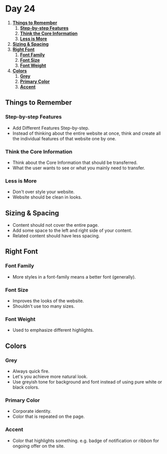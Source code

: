# **Day 24** <!-- omit in toc -->

1. [**Things to Remember**](#things-to-remember)
   1. [**Step-by-step Features**](#step-by-step-features)
   2. [**Think the Core Information**](#think-the-core-information)
   3. [**Less is More**](#less-is-more)
2. [**Sizing & Spacing**](#sizing--spacing)
3. [**Right Font**](#right-font)
   1. [**Font Family**](#font-family)
   2. [**Font Size**](#font-size)
   3. [**Font Weight**](#font-weight)
4. [**Colors**](#colors)
   1. [**Grey**](#grey)
   2. [**Primary Color**](#primary-color)
   3. [**Accent**](#accent)

## **Things to Remember**

### **Step-by-step Features**

-   Add Different Features Step-by-step.
-   Instead of thinking about the entire website at once, think and create all the individual features of that website one by one.

### **Think the Core Information**

-   Think about the Core Information that should be transferred.
-   What the user wants to see or what you mainly need to transfer.

### **Less is More**

-   Don't over style your website.
-   Website should be clean in looks.

## **Sizing & Spacing**

-   Content should not cover the entire page.
-   Add some space to the left and right side of your content.
-   Related content should have less spacing.

## **Right Font**

### **Font Family**

-   More styles in a font-family means a better font (generally).

### **Font Size**

-   Improves the looks of the website.
-   Shouldn't use too many sizes.

### **Font Weight**

-   Used to emphasize different highlights.

## **Colors**

### **Grey**

-   Always quick fire.
-   Let's you achieve more natural look.
-   Use greyish tone for background and font instead of using pure white or black colors.

### **Primary Color**

-   Corporate identity.
-   Color that is repeated on the page.

### **Accent**

-   Color that highlights something. e.g. badge of notification or ribbon for ongoing offer on the site.
